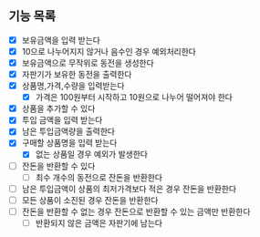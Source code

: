## 기능 목록

- [x] 보유금액을 입력 받는다
- [x] 10으로 나누어지지 않거나 음수인 경우 예외처리한다
- [x] 보유금액으로 무작위로 동전을 생성한다
- [x] 자판기가 보유한 동전을 출력한다
- [x] 상품명,가격,수량을 입력받는다
  - [x] 가격은 100원부터 시작하고 10원으로 나누어 떨어져야 한다
- [x] 상품을 추가할 수 있다
- [x] 투입 금액을 입력 받는다
- [x] 남은 투입금액량을 출력한다
- [x] 구매할 상품명을 입력 받는다
  - [x] 없는 상품일 경우 예외가 발생한다
- [ ] 잔돈을 반환할 수 있다
  - [ ] 최수 개수의 동전으로 잔돈을 반환한다
- [ ] 남은 투입금액이 상품의 최저가격보다 적은 경우 잔돈을 반환한다
- [ ] 모든 상품이 소진된 경우 잔돈을 반환한다
- [ ] 잔돈을 반환할 수 없는 경우 잔돈으로 반환할 수 있는 금액만 반환한다
  - [ ] 반환되지 않은 금액은 자판기에 남는다
